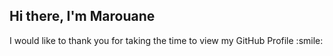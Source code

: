 <h2> Hi there, I'm Marouane <img src = "https://raw.githubusercontent.com/MartinHeinz/MartinHeinz/master/wave.gif" width="10px"> </h2>

<div size='20px'>
    I would like to thank you for taking the time to view my GitHub Profile :smile:
</div>

